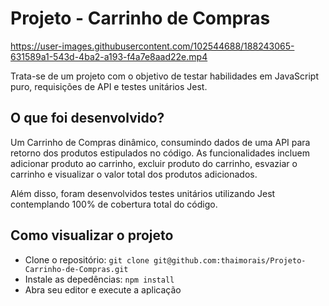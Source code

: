 # Projeto - Carrinho de Compras
https://user-images.githubusercontent.com/102544688/188243065-631589a1-543d-4ba2-a193-f4a7e8aad22e.mp4

Trata-se de um projeto com o objetivo de testar habilidades em JavaScript puro, requisições de API e testes unitários Jest.

## O que foi desenvolvido?
Um Carrinho de Compras dinâmico, consumindo dados de uma API para retorno dos produtos estipulados no código. 
As funcionalidades incluem adicionar produto ao carrinho, excluir produto do carrinho, esvaziar o carrinho e visualizar
o valor total dos produtos adicionados.

Além disso, foram desenvolvidos testes unitários utilizando Jest contemplando 100% de cobertura total do código.

## Como visualizar o projeto
* Clone o repositório:
```git clone git@github.com:thaimorais/Projeto-Carrinho-de-Compras.git```
* Instale as depedências:
```npm install```
* Abra seu editor e execute a aplicação
